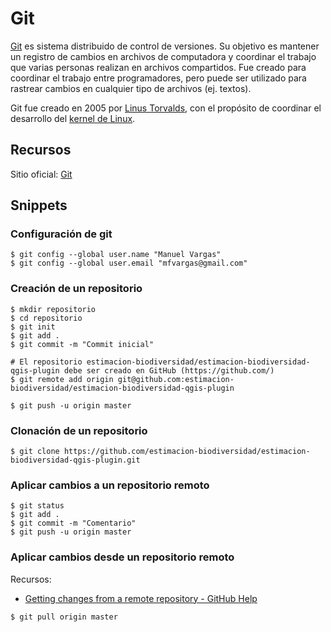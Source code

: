 # Git
[Git](https://git-scm.com/) es sistema distribuido de control de versiones. Su objetivo es mantener un registro de cambios en archivos de computadora y coordinar el trabajo que varias personas realizan en archivos compartidos. Fue creado para coordinar el trabajo entre programadores, pero puede ser utilizado para rastrear cambios en cualquier tipo de archivos (ej. textos).

Git fue creado en 2005 por [Linus Torvalds](https://en.wikipedia.org/wiki/Linus_Torvalds), con el propósito de coordinar el desarrollo del [kernel de Linux](https://en.wikipedia.org/wiki/Linux_kernel).

## Recursos
Sitio oficial: [Git](https://git-scm.com/)

## Snippets
### Configuración de git
```terminal
$ git config --global user.name "Manuel Vargas"
$ git config --global user.email "mfvargas@gmail.com"
```

### Creación de un repositorio
```terminal
$ mkdir repositorio
$ cd repositorio
$ git init
$ git add .
$ git commit -m "Commit inicial"

# El repositorio estimacion-biodiversidad/estimacion-biodiversidad-qgis-plugin debe ser creado en GitHub (https://github.com/)
$ git remote add origin git@github.com:estimacion-biodiversidad/estimacion-biodiversidad-qgis-plugin

$ git push -u origin master
```

### Clonación de un repositorio
```terminal
$ git clone https://github.com/estimacion-biodiversidad/estimacion-biodiversidad-qgis-plugin.git
```

### Aplicar cambios a un repositorio remoto
```terminal
$ git status
$ git add .
$ git commit -m "Comentario"
$ git push -u origin master
```

### Aplicar cambios desde un repositorio remoto
Recursos:
* [Getting changes from a remote repository - GitHub Help](https://help.github.com/en/github/using-git/getting-changes-from-a-remote-repository)

```terminal
$ git pull origin master
```
